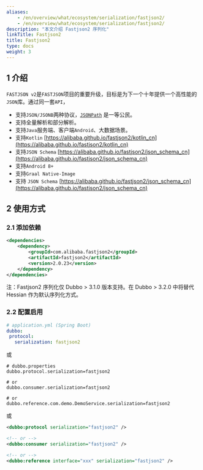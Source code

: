 ```yaml
---
aliases:
    - /en/overview/what/ecosystem/serialization/fastjson2/
    - /en/overview/what/ecosystem/serialization/fastjson2/
description: "本文介绍 Fastjson2 序列化"
linkTitle: Fastjson2
title: Fastjson2
type: docs
weight: 3
---
```




## 1 介绍

`FASTJSON v2`是`FASTJSON`项目的重要升级，目标是为下一个十年提供一个高性能的`JSON`库。通过同一套`API`，

- 支持`JSON/JSONB`两种协议，[`JSONPath`](https://alibaba.github.io/fastjson2/jsonpath_cn) 是一等公民。
- 支持全量解析和部分解析。
- 支持`Java`服务端、客户端`Android`、大数据场景。
- 支持`Kotlin` [https://alibaba.github.io/fastjson2/kotlin_cn](https://alibaba.github.io/fastjson2/kotlin_cn)
- 支持`JSON Schema` [https://alibaba.github.io/fastjson2/json_schema_cn](https://alibaba.github.io/fastjson2/json_schema_cn)
- 支持`Android 8+`
- 支持`Graal Native-Image`
- 支持 `JSON Schema` [https://alibaba.github.io/fastjson2/json_schema_cn](https://alibaba.github.io/fastjson2/json_schema_cn)

## 2 使用方式

### 2.1 添加依赖

```xml
<dependencies>
    <dependency>
        <groupId>com.alibaba.fastjson2</groupId>
        <artifactId>fastjson2</artifactId>
        <version>2.0.23</version>
    </dependency>
</dependencies>
```

注：Fastjson2 序列化仅 Dubbo > 3.1.0 版本支持。在 Dubbo > 3.2.0 中将替代 Hessian 作为默认序列化方式。

### 2.2 配置启用


```yaml
# application.yml (Spring Boot)
dubbo:
 protocol:
   serialization: fastjson2
```
或
```properties
# dubbo.properties
dubbo.protocol.serialization=fastjson2

# or
dubbo.consumer.serialization=fastjson2

# or
dubbo.reference.com.demo.DemoService.serialization=fastjson2
```
或
```xml
<dubbo:protocol serialization="fastjson2" />

<!-- or -->
<dubbo:consumer serialization="fastjson2" />

<!-- or -->
<dubbo:reference interface="xxx" serialization="fastjson2" />
```

